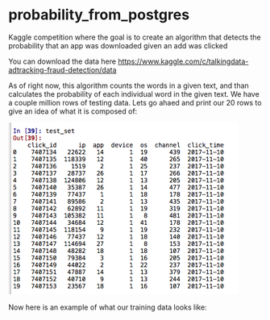 # probability_from_postgres
Kaggle competition where the goal is to create an algorithm that detects the probability that an app was downloaded given an add was clicked

You can download the data here https://www.kaggle.com/c/talkingdata-adtracking-fraud-detection/data

As of right now, this algorithm counts the words in a given text, and than calculates the probability of each individual word in the given text.
We have a couple million rows of testing data. Lets go ahaed and print our 20 rows to give an idea of what it is composed of:

![input](https://github.com/bnicholl/probability_from_postgres/blob/master/Screen%20Shot%202018-05-07%20at%2011.15.08%20PM.png)

Now here is an example of what our training data looks like:

